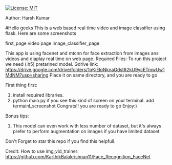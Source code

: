  [![License: MIT](https://img.shields.io/badge/License-MIT-yellow.svg)](https://opensource.org/licenses/MIT)

 
Author: Harsh Kumar


#Hello geeks
This is a web based real time video and image classifier using flask.
Here are some screenshots

first_page
video page
image_classifier_page




This app is using facenet and mtcnn for face extraction from images ans videos and diaplay real time on web page.
Required Files:
To run this project we need (.h5) pretarined model.
Gdrive link: https://drive.google.com/drive/folders/1qKiElpNknaGdst82kU9ycETmwUw1MdNM?usp=sharing
Place it on same directory, and you are ready to go

First thing first:
1) install required libraries.
2) python main.py
if you see this kind of screen on your terminal.
add termainl_screenshot
Congrats!!
you are ready to go
Enjoy:)

Bonus tips:
1) This model can even work with less number of dataset, but it's always prefer to perform augmentation on images if you have limited dataset.

Don't Forget to star this repo if you find this helpfull.


Credit:
How to use img_vid_trainer: https://github.com/KarthikBalakrishnan11/Face_Recognition_FaceNet
